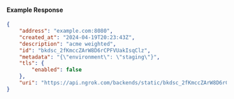 <!-- Code generated for API Clients. DO NOT EDIT. -->

#### Example Response

```json
{
	"address": "example.com:8080",
	"created_at": "2024-04-19T20:23:43Z",
	"description": "acme weighted",
	"id": "bkdsc_2fKmccZArW8D6rCPFVUakIsqClz",
	"metadata": "{\"environment\": \"staging\"}",
	"tls": {
		"enabled": false
	},
	"uri": "https://api.ngrok.com/backends/static/bkdsc_2fKmccZArW8D6rCPFVUakIsqClz"
}
```
